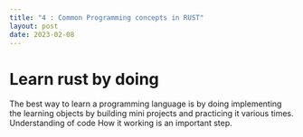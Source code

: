 ```yaml
---
title: "4 : Common Programming concepts in RUST"
layout: post
date: 2023-02-08
---
```

# Learn rust by doing
The best way to learn a programming language is by doing implementing the learning objects by building mini projects and practicing it various times. Understanding of code How it working is an important step.
